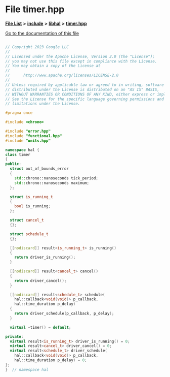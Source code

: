 

# File timer.hpp

[**File List**](files.md) **>** [**include**](dir_cba0faac6e93618a6e2539705915bd70.md) **>** [**libhal**](dir_c21661262b37aa135a14febc024e67d7.md) **>** [**timer.hpp**](libhal_2timer_8hpp.md)

[Go to the documentation of this file](libhal_2timer_8hpp.md)

```C++

// Copyright 2023 Google LLC
//
// Licensed under the Apache License, Version 2.0 (the "License");
// you may not use this file except in compliance with the License.
// You may obtain a copy of the License at
//
//      http://www.apache.org/licenses/LICENSE-2.0
//
// Unless required by applicable law or agreed to in writing, software
// distributed under the License is distributed on an "AS IS" BASIS,
// WITHOUT WARRANTIES OR CONDITIONS OF ANY KIND, either express or implied.
// See the License for the specific language governing permissions and
// limitations under the License.

#pragma once

#include <chrono>

#include "error.hpp"
#include "functional.hpp"
#include "units.hpp"

namespace hal {
class timer
{
public:
  struct out_of_bounds_error
  {
    std::chrono::nanoseconds tick_period;
    std::chrono::nanoseconds maximum;
  };

  struct is_running_t
  {
    bool is_running;
  };

  struct cancel_t
  {};

  struct schedule_t
  {};

  [[nodiscard]] result<is_running_t> is_running()
  {
    return driver_is_running();
  }

  [[nodiscard]] result<cancel_t> cancel()
  {
    return driver_cancel();
  }

  [[nodiscard]] result<schedule_t> schedule(
    hal::callback<void(void)> p_callback,
    hal::time_duration p_delay)
  {
    return driver_schedule(p_callback, p_delay);
  }

  virtual ~timer() = default;

private:
  virtual result<is_running_t> driver_is_running() = 0;
  virtual result<cancel_t> driver_cancel() = 0;
  virtual result<schedule_t> driver_schedule(
    hal::callback<void(void)> p_callback,
    hal::time_duration p_delay) = 0;
};
}  // namespace hal

```

